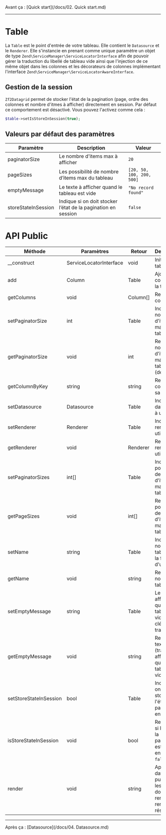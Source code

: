 Avant ça : [Quick start](/docs/02. Quick start.md)

---

# Table

La ```Table``` est le point d'entrée de votre tableau. Elle contient le ```Datasource``` et le ```Renderer```. Elle s'instancie en prenant comme unique paramètre un objet de type ```Zend\ServiceManager\ServiceLocatorInterface``` afin de pouvoir gérer la traduction du libellé de tableau vide ainsi que l'injection de ce même objet dans les colonnes et les décorateurs de colonnes implémentant l'interface ```Zend\ServiceManager\ServiceLocatorAwareInterface```.

## Gestion de la session

```Zf2Datagrid``` permet de stocker l'état de la pagination (page, ordre des colonnes et nombre d'itmes à afficher) directement en session. Par défaut ce comportement est désactivé. Vous pouvez l'activez comme cela :

```php
$table->setIsStoreInSession(true);
```

## Valeurs par défaut des paramètres

| Paramètre | Description | Valeur |
|-----------|-------------|--------|
| paginatorSize | Le nombre d'items max à afficher | `20` |
| pageSizes | Les possibilité de nombre d’items max du tableau | `[20, 50, 100, 200, 500]` |
| emptyMessage | Le texte à afficher quand le tableau est vide | `"No record found"` |
| storeStateInSession | Indique si on doit stocker l’état de la pagination en session | `false` |

# API Public

| Méthode | Paramètres | Retour | Description |
|---------|------------|--------|-------------|
|\__construct|ServiceLocatorInterface|void|Initialise la table|
|add|Column|Table|Ajoute une colonne à la table|
|getColumns|void|Column[]|Renvoi les colonnes|
|setPaginatorSize|int|Table|Indique le nombre d'items max du tableau|
|getPaginatorSize|void|int|Renvoi le nombre d'items max du tableau (déf: 20)|
|getColumnByKey|string|string|Renvoi une colonne par sa clé|
|setDatasource|Datasource|Table|Indique le datasource à utiliser|
|setRenderer|Renderer|Table|Indique le renderer à utiliser|
|getRenderer|void|Renderer|Renvoi le renderer utilisé|
|setPaginatorSizes|int[]|Table|Indique les possibilité de nombre d'items max du tableau|
|getPageSizes|void|int[]|Renvoi les possibilité de nombre d'items max du tableau|
|setName|string|Table|Indique le nom de la table (sous la forme d'un slug)|
|getName|void|string|Renvoi le nom de la table|
|setEmptyMessage|string|Table|Le texte à afficher quand le tableau est vide (ou sa clé de traduction)|
|getEmptyMessage|void|string|Renvoi le texte (traduit) à afficher quand le tableau est vide|
|setStoreStateInSession|bool|Table|Indique si on doit stocker l'état de la pagination en session|
|isStoreStateInSession|void|bool|Renvoi ```true``` si l'état de la pagination est stockée en session, ```false``` sinon|
|render|void|string|Appelle le datasource puis passe les données au renderer et renvoi le résultat|

---
Après ça : [Datasource](/docs/04. Datasource.md)